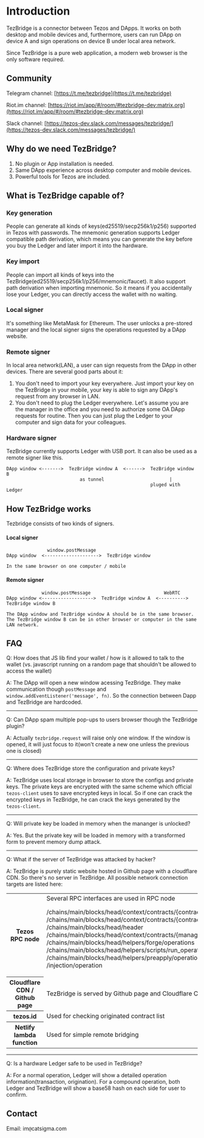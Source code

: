 # Introduction
TezBridge is a connector between Tezos and DApps. It works on both desktop and mobile devices and, furthermore, users can run DApp on device A and sign operations on device B under local area network.

Since TezBridge is a pure web application, a modern web browser is the only software required.

## Community
Telegram channel: [https://t.me/tezbridge](https://t.me/tezbridge)

Riot.im channel: [https://riot.im/app/#/room/#tezbridge-dev:matrix.org](https://riot.im/app/#/room/#tezbridge-dev:matrix.org)

Slack channel: [https://tezos-dev.slack.com/messages/tezbridge/](https://tezos-dev.slack.com/messages/tezbridge/)

## Why do we need TezBridge?
1. No plugin or App installation is needed.
2. Same DApp experience across desktop computer and mobile devices.
3. Powerful tools for Tezos are included.

## What is TezBridge capable of?
### Key generation
People can generate all kinds of keys(ed25519/secp256k1/p256) supported in Tezos with passwords. The mnemonic generation supports Ledger compatible path derivation, which means you can generate the key before you buy the Ledger and later import it into the hardware.

### Key import
People can import all kinds of keys into the TezBridge(ed25519/secp256k1/p256/mnemonic/faucet). It also support path derivation when importing mnemonic. So it means if you accidentally lose your Ledger, you can directly access the wallet with no waiting.

### Local signer
It's something like MetaMask for Ethereum. The user unlocks a pre-stored manager and the local signer signs the operations requested by a DApp website. 

### Remote signer
In local area network(LAN), a user can sign requests from the DApp in other devices. There are several good parts about it:
1. You don't need to import your key everywhere. Just import your key on the TezBridge in your mobile, your key is able to sign any DApp's request from any browser in LAN.
2. You don't need to plug the Ledger everywhere. Let's assume you are the manager in the office and you need to authorize some OA DApp requests for routine. Then you can just plug the Ledger to your computer and sign data for your colleagues.

### Hardware signer
TezBridge currently supports Ledger with USB port. It can also be used as a remote signer like this.
```
DApp window <------->  TezBridge window A  <------>  TezBridge window B
                           as tunnel                        |
                                                     pluged with Ledger
```

## How TezBridge works
Tezbridge consists of two kinds of signers.

#### Local signer
```
               window.postMessage
DApp window  <-------------------->  TezBridge window 

In the same browser on one computer / mobile
```

#### Remote signer
```
             window.postMessage                           WebRTC
DApp window <------------------->  TezBridge window A  <---------->  TezBridge window B

The DApp window and TezBridge window A should be in the same browser.
The TezBridge window B can be in other browser or computer in the same LAN network.
```

## FAQ
Q: How does that JS lib find your wallet / how is it allowed to talk to the wallet (vs. javascript running on a random page that shouldn't be allowed to access the wallet) 

A: The DApp will open a new window acessing TezBridge. They make communication though `postMessage` and `window.addEventListener('message', fn)`. So the connection between Dapp and TezBridge are hardcoded.

---

Q: Can DApp spam multiple pop-ups to users browser though the TezBridge plugin?

A: Actually `tezbridge.request` will raise only one window. If the window is opened, it will just focus to it(won't create a new one unless the previous one is closed)

---

Q: Where does TezBridge store the configuration and private keys?

A: TezBridge uses local storage in browser to store the configs and private keys. The private keys are encrypted with the same scheme which official `tezos-client` uses to save encrypted keys in local. So if one can crack the encrypted keys in TezBridge, he can crack the keys generated by the `tezos-client`.

---

Q: Will private key be loaded in memory when the mananger is unlocked?

A: Yes. But the private key will be loaded in memory with a transformed form to prevent memory dump attack.

---

Q: What if the server of TezBridge was attacked by hacker?

A: TezBridge is purely static website hosted in Github page with a cloudflare CDN. So there's no server in TezBridge. All possible network connection targets are listed here:

<table>
  <tr>
    <th>Tezos RPC node</th>
    <td>
      Several RPC interfaces are used in RPC node
      <p>
        /chains/main/blocks/head/context/contracts/{contract}/counter
        /chains/main/blocks/head/context/contracts/{contract}/manager_key
        /chains/main/blocks/head/header
        /chains/main/blocks/head/context/contracts/{manager}/balance
        /chains/main/blocks/head/helpers/forge/operations
        /chains/main/blocks/head/helpers/scripts/run_operation
        /chains/main/blocks/head/helpers/preapply/operations
        /injection/operation
      </p>
    </td>
  </tr>
  <tr>
    <th>Cloudflare CDN / Github page</th>
    <td>TezBridge is served by Github page and Cloudflare CDN</td>
  </tr>
  <tr>
    <th>tezos.id</th>
    <td>Used for checking originated contract list</td>
  </tr>
  <tr>
    <th>Netlify lambda function</th>
    <td>Used for simple remote bridging</td>
  </tr>
</table>


--- 

Q: Is a hardware Ledger safe to be used in TezBridge?

A: For a normal operation, Ledger will show a detailed operation information(transaction, origination). For a compound operation, both Ledger and TezBridge will show a base58 hash on each side for user to confirm.


## Contact

Email: im`@`catsigma.com